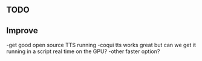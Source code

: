 ## TODO


## Improve
-get good open source TTS running
    -coqui tts works great but can we get it running in a script real time on the GPU?
    -other faster option?
    
